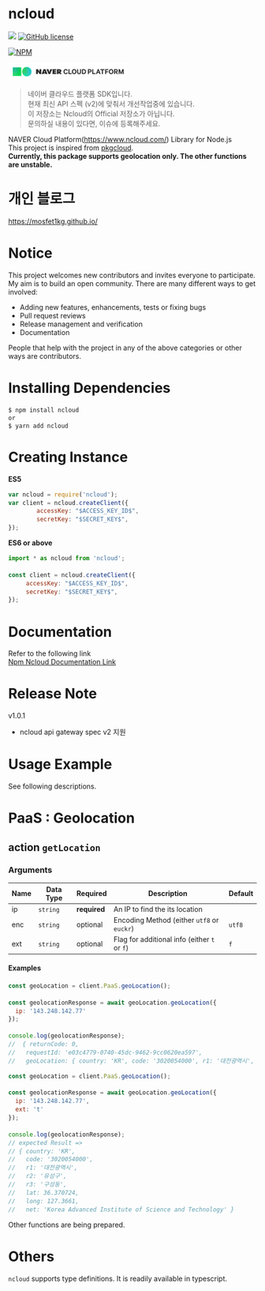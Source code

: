 ncloud
======
![](https://img.shields.io/node/v/ncloud.svg) 
[![GitHub license](https://img.shields.io/github/license/mosfet1kg/ncloud.svg)](https://github.com/mosfet1kg/ncloud/blob/master/LICENSE)
  
  
[![NPM](https://nodei.co/npm/ncloud.png?compact=true)](https://nodei.co/npm/ncloud/)  
  
![](./docs/assets/ncloudicon-01.png)   


> 네이버 클라우드 플랫폼 SDK입니다.  
> 현재 최신 API 스펙 (v2)에 맞춰서 개선작업중에 있습니다.  
> 이 저장소는 Ncloud의 Official 저장소가 아닙니다.   
> 문의하실 내용이 있다면, 이슈에 등록해주세요. 



NAVER Cloud Platform(https://www.ncloud.com/) Library for Node.js  
This project is inspired from [pkgcloud](https://github.com/pkgcloud/pkgcloud).  
**Currently, this package supports geolocation only. The other functions are unstable.**

# 개인 블로그  

https://mosfet1kg.github.io/

# Notice
This project welcomes new contributors and invites everyone to participate.  
My aim is to build an open community. There are many different ways to get involved:  

- Adding new features, enhancements, tests or fixing bugs
- Pull request reviews
- Release management and verification
- Documentation

People that help with the project in any of the above categories or other ways are contributors.

# Installing Dependencies
```
$ npm install ncloud
or
$ yarn add ncloud
```

# Creating Instance
**ES5**
```javascript
var ncloud = require('ncloud');
var client = ncloud.createClient({
        accessKey: "$ACCESS_KEY_ID$",
        secretKey: "$SECRET_KEY$",
});
```
**ES6 or above**
```javascript
import * as ncloud from 'ncloud';

const client = ncloud.createClient({
     accessKey: "$ACCESS_KEY_ID$",
     secretKey: "$SECRET_KEY$",
});
```

# Documentation  
Refer to the following link  
[Npm Ncloud Documentation Link](https://mosfet1kg.github.io/ncloud/docs/)


# Release Note
v1.0.1
  - ncloud api gateway spec v2 지원

# Usage Example
See following descriptions.
# PaaS : Geolocation
## action `getLocation`
### Arguments
| Name | Data Type | Required | Description                | Default |
|------|-----------|----------|----------------------------|---------|
| ip   | `string`  | <b>required</b> | An IP to find the its location |         |
| enc  | `string`  | optional | Encoding Method (either `utf8` or `euckr`) | `utf8`  |
| ext  | `string`  | optional | Flag for additional info (either `t` or `f`) | `f`   |


#### Examples
```javascript
const geoLocation = client.PaaS.geoLocation();

const geolocationResponse = await geoLocation.geoLocation({
  ip: '143.248.142.77'
});

console.log(geolocationResponse);
//  { returnCode: 0,
//   requestId: 'e03c4779-0740-45dc-9462-9cc0620ea597',
//   geoLocation: { country: 'KR', code: '3020054000', r1: '대전광역시', r2: '유성구' } }
```


```javascript
const geoLocation = client.PaaS.geoLocation();

const geolocationResponse = await geoLocation.geoLocation({
  ip: '143.248.142.77',
  ext: 't'
});

console.log(geolocationResponse);
// expected Result =>
// { country: 'KR',
//   code: '3020054000',
//   r1: '대전광역시',
//   r2: '유성구',
//   r3: '구성동',
//   lat: 36.370724,
//   long: 127.3661,
//   net: 'Korea Advanced Institute of Science and Technology' }
```

Other functions are being prepared.

# Others 
`ncloud` supports type definitions. It is readily available in typescript.  
